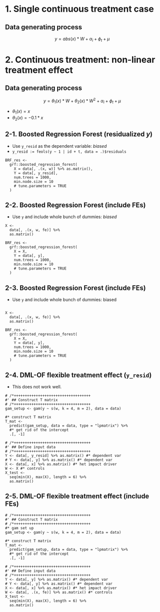 # 1. Single continuous treatment case

## Data generating process
$$y = abs(x) * W + \alpha_i + \phi_t + \mu$$



# 2. Continuous treatment: non-linear treatment effect

## Data generating process
$$y = \theta_1(x) * W + \theta_2(x) * W^2 + \alpha_i + \phi_t + \mu$$

+ $\theta_1(x) = x$
+ $\theta_2(x) = -0.1*x$

## 2-1. Boosted Regression Forest (residualized $y$)
+ Use `y_resid` as the dependent variable: *biased*
+ `y_resid := feols(y ~ 1 | id + t, data = .)$residuals`	

```{r}
BRF_res <-
  grf::boosted_regression_forest(
    X = data[, .(x, w)] %>% as.matrix(),
    Y = data[, y_resid],
    num.trees = 1000,
    min.node.size = 10
    # tune.parameters = TRUE
  )
```

## 2-2. Boosted Regression Forest (include FEs)
+ Use `y` and include whole bunch of dummies: *biased*

```{r}
X <-
  data[, .(x, w, fe)] %>%
  as.matrix()

BRF_res <-
  grf::boosted_regression_forest(
    X = X,
    Y = data[, y],
    num.trees = 1000,
    min.node.size = 10
    # tune.parameters = TRUE
  )
```


## 2-3. Boosted Regression Forest (include FEs)
+ Use `y` and include whole bunch of dummies: biased

```{r }

X <-
  data[, .(x, w, fe)] %>%
  as.matrix()

BRF_res <-
  grf::boosted_regression_forest(
    X = X,
    Y = data[, y],
    num.trees = 1000,
    min.node.size = 10
    # tune.parameters = TRUE
  )
 ```


## 2-4. DML-OF flexible treatment effect (`y_resid`)
+ This does not work well.

```{r}
# /*+++++++++++++++++++++++++++++++++++
#' ## Construct T matrix
# /*+++++++++++++++++++++++++++++++++++
gam_setup <- gam(y ~ s(w, k = 4, m = 2), data = data)

#* construct T matrix
T_mat <-
  predict(gam_setup, data = data, type = "lpmatrix") %>%
  #* get rid of the intercept
  .[, -1]

# /*+++++++++++++++++++++++++++++++++++
#' ## Define input data
# /*+++++++++++++++++++++++++++++++++++
Y <- data[, y_resid] %>% as.matrix() #* dependent var
# Y <- data[, y] %>% as.matrix() #* dependent var
X <- data[, x] %>% as.matrix() #* het impact driver
W <- X #* controls
X_test <-
  seq(min(X), max(X), length = 6) %>%
  as.matrix()
```


## 2-5. DML-OF flexible treatment effect (include FEs)

```{r}
# /*+++++++++++++++++++++++++++++++++++
#' ## Construct T matrix
# /*+++++++++++++++++++++++++++++++++++
#* gam set up
gam_setup <- gam(y ~ s(w, k = 4, m = 2), data = data)

#* construct T matrix
T_mat <-
  predict(gam_setup, data = data, type = "lpmatrix") %>%
  #* get rid of the intercept
  .[, -1]

# /*+++++++++++++++++++++++++++++++++++
#' ## Define input data
# /*+++++++++++++++++++++++++++++++++++
Y <- data[, y] %>% as.matrix() #* dependent var
# Y <- data[, y] %>% as.matrix() #* dependent var
X <- data[, x] %>% as.matrix() #* het impact driver
W <- data[, .(x, fe)] %>% as.matrix() #* controls
X_test <-
  seq(min(X), max(X), length = 6) %>%
  as.matrix()
```


